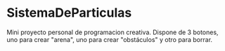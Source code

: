 # SistemaDeParticulas
Mini proyecto personal de programacion creativa.
Dispone de 3 botones, uno para crear "arena", uno para crear "obstáculos" y otro para borrar.
